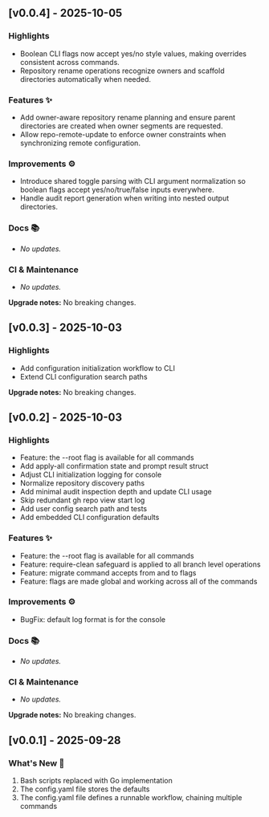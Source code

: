 ## [v0.0.4] - 2025-10-05

### Highlights

- Boolean CLI flags now accept yes/no style values, making overrides consistent across commands.
- Repository rename operations recognize owners and scaffold directories automatically when needed.

### Features ✨

- Add owner-aware repository rename planning and ensure parent directories are created when owner segments are requested.
- Allow repo-remote-update to enforce owner constraints when synchronizing remote configuration.

### Improvements ⚙️

- Introduce shared toggle parsing with CLI argument normalization so boolean flags accept yes/no/true/false inputs everywhere.
- Handle audit report generation when writing into nested output directories.

### Docs 📚

- _No updates._

### CI & Maintenance

- _No updates._

**Upgrade notes:** No breaking changes.

## [v0.0.3] - 2025-10-03

### Highlights

- Add configuration initialization workflow to CLI
- Extend CLI configuration search paths

**Upgrade notes:** No breaking changes.

## [v0.0.2] - 2025-10-03

### Highlights

- Feature: the --root flag is available for all commands
- Add apply-all confirmation state and prompt result struct
- Adjust CLI initialization logging for console
- Normalize repository discovery paths
- Add minimal audit inspection depth and update CLI usage
- Skip redundant gh repo view start log
- Add user config search path and tests
- Add embedded CLI configuration defaults

### Features ✨

- Feature: the --root flag is available for all commands
- Feature: require-clean safeguard is applied to all branch level operations
- Feature: migrate command accepts from and to flags
- Feature: flags are made global and working across all of the commands

### Improvements ⚙️

- BugFix: default log format is for the console

### Docs 📚

- _No updates._

### CI & Maintenance

- _No updates._

**Upgrade notes:** No breaking changes.

## [v0.0.1] - 2025-09-28

### What's New 🎉

1. Bash scripts replaced with Go implementation
2. The config.yaml file stores the defaults 
3. The config.yaml file defines a runnable workflow, chaining multiple commands
